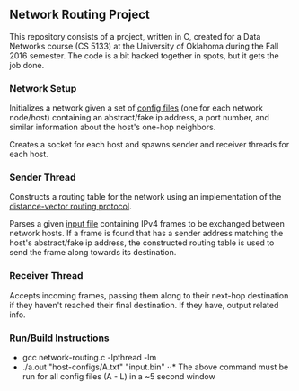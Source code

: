 ## Network Routing Project

This repository consists of a project, written in C, created for a Data Networks course (CS 5133) at the University of Oklahoma during the Fall 2016 semester. The code is a bit hacked together in spots, but it gets the job done.

### Network Setup

Initializes a network given a set of [config files](../master/host-configs) (one for each network node/host) containing an abstract/fake ip address, a port number, and similar information about the host's one-hop neighbors.

Creates a socket for each host and spawns sender and receiver threads for each host.

### Sender Thread

Constructs a routing table for the network using an implementation of the [distance-vector routing protocol](https://en.wikipedia.org/wiki/Distance-vector_routing_protocol).

Parses a given [input file](../master/input.bin) containing IPv4 frames to be exchanged between network hosts. If a frame is found that has a sender address matching the host's abstract/fake ip address, the constructed routing table is used to send the frame along towards its destination.

### Receiver Thread

Accepts incoming frames, passing them along to their next-hop destination if they haven't reached their final destination. If they have, output related info.


### Run/Build Instructions

* gcc network-routing.c -lpthread -lm
* ./a.out "host-configs/A.txt" "input.bin"
⋅⋅* The above command must be run for all config files (A - L) in a ~5 second window

